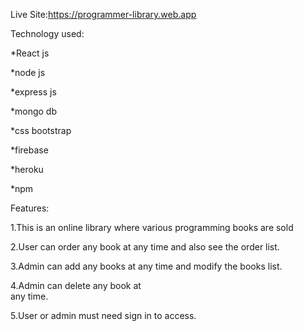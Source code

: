 Live Site:https://programmer-library.web.app

Technology used:

*React js

*node js

*express js 

*mongo db 

*css bootstrap

*firebase 

*heroku

*npm

Features:

1.This is an online library where various programming books are sold

2.User can order any book at any time and also see the order list.

3.Admin can add any books at any time and modify the books list. 

4.Admin can delete any book at   
any time.

5.User or admin must need sign in to access.
